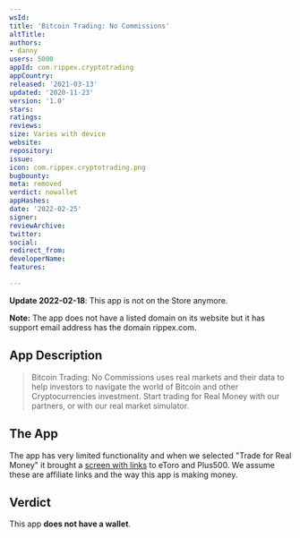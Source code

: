 ```yaml
---
wsId: 
title: 'Bitcoin Trading: No Commissions'
altTitle: 
authors:
- danny
users: 5000
appId: com.rippex.cryptotrading
appCountry: 
released: '2021-03-13'
updated: '2020-11-23'
version: '1.0'
stars: 
ratings: 
reviews: 
size: Varies with device
website: 
repository: 
issue: 
icon: com.rippex.cryptotrading.png
bugbounty: 
meta: removed
verdict: nowallet
appHashes: 
date: '2022-02-25'
signer: 
reviewArchive: 
twitter: 
social: 
redirect_from: 
developerName: 
features: 

---
```


**Update 2022-02-18**: This app is not on the Store anymore.

**Note:** The app does not have a listed domain on its website but it has support email address has the domain rippex.com.

## App Description

> Bitcoin Trading: No Commissions uses real markets and their data to help investors to navigate the world of Bitcoin and other Cryptocurrencies investment. Start trading for Real Money with our partners, or with our real market simulator.

## The App

The app has very limited functionality and when we selected "Trade for Real Money" it brought a [screen with links](https://twitter.com/BitcoinWalletz/status/1451481334493310976) to eToro and Plus500. We assume these are affiliate links and the way this app is making money.

## Verdict

This app **does not have a wallet**.
